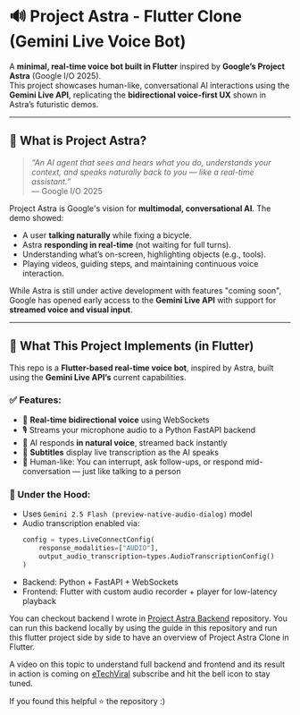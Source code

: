 # 🔊 Project Astra - Flutter Clone (Gemini Live Voice Bot)

A **minimal, real-time voice bot built in Flutter** inspired by **Google’s Project Astra** (Google I/O 2025).  
This project showcases human-like, conversational AI interactions using the **Gemini Live API**, replicating the **bidirectional voice-first UX** shown in Astra’s futuristic demos.

---

## 🚀 What is Project Astra?

> _“An AI agent that sees and hears what you do, understands your context, and speaks naturally back to you — like a real-time assistant.”_  
— Google I/O 2025

Project Astra is Google's vision for **multimodal, conversational AI**. The demo showed:

- A user **talking naturally** while fixing a bicycle.
- Astra **responding in real-time** (not waiting for full turns).
- Understanding what’s on-screen, highlighting objects (e.g., tools).
- Playing videos, guiding steps, and maintaining continuous voice interaction.

While Astra is still under active development with features "coming soon", Google has opened early access to the **Gemini Live API** with support for **streamed voice and visual input**.

---

## 🎯 What This Project Implements (in Flutter)

This repo is a **Flutter-based real-time voice bot**, inspired by Astra, built using the **Gemini Live API’s** current capabilities.

### ✅ Features:
- 📡 **Real-time bidirectional voice** using WebSockets
- 🎙️ Streams your microphone audio to a Python FastAPI backend
- 🤖 AI responds **in natural voice**, streamed back instantly
- 💬 **Subtitles** display live transcription as the AI speaks
- 🔄 Human-like: You can interrupt, ask follow-ups, or respond mid-conversation — just like talking to a person

### 🔧 Under the Hood:
- Uses `Gemini 2.5 Flash (preview-native-audio-dialog)` model
- Audio transcription enabled via:
  ```python
  config = types.LiveConnectConfig(
      response_modalities=["AUDIO"],
      output_audio_transcription=types.AudioTranscriptionConfig()
  )
- Backend: Python + FastAPI + WebSockets
- Frontend: Flutter with custom audio recorder + player for low-latency playback

You can checkout backend I wrote in [Project Astra Backend](https://github.com/AdnanKhan45/project-astra-backend) repository. You can run this backend locally by using the guide in this repository and run this flutter project side by side to have an overview of Project Astra Clone in Flutter.

A video on this topic to understand full backend and frontend and its result in action is coming on [eTechViral](https://www.youtube.com/@ETechViral) subscribe and hit the bell icon to stay tuned.

If you found this helpful ⭐️ the repository :) 
